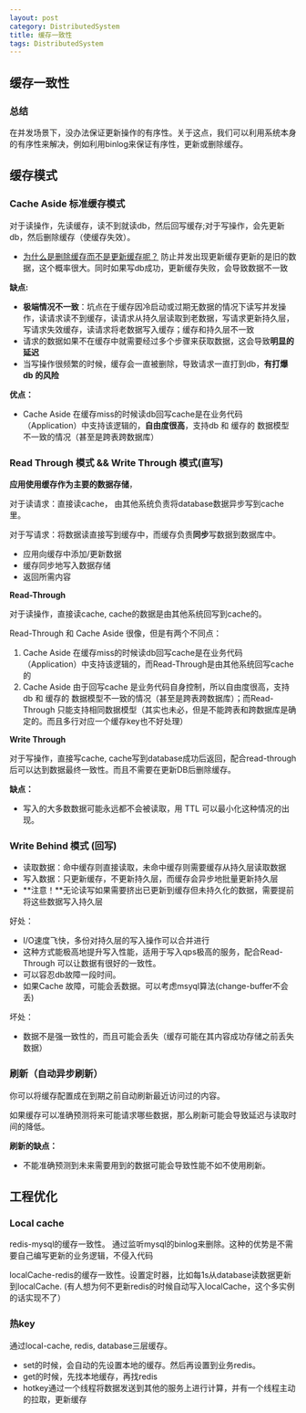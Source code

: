 ```yaml
---
layout: post
category: DistributedSystem
title: 缓存一致性
tags: DistributedSystem
---
```


## 缓存一致性

### 总结

在并发场景下，没办法保证更新操作的有序性。关于这点，我们可以利用系统本身的有序性来解决，例如利用binlog来保证有序性，更新或删除缓存。

## 缓存模式

### Cache Aside 标准缓存模式

对于读操作，先读缓存，读不到就读db，然后回写缓存;对于写操作，会先更新db，然后删除缓存（使缓存失效）。

- [为什么是删除缓存而不是更新缓存呢？](https://www.quora.com/Why-does-Facebook-use-delete-to-remove-the-key-value-pair-in-Memcached-instead-of-updating-the-Memcached-during-write-request-to-the-backend) 防止并发出现更新缓存更新的是旧的数据，这个概率很大。同时如果写db成功，更新缓存失败，会导致数据不一致

**缺点:** 

- **极端情况不一致**：坑点在于缓存因冷启动或过期无数据的情况下读写并发操作，读请求读不到缓存，读请求从持久层读取到老数据，写请求更新持久层，写请求失效缓存，读请求将老数据写入缓存；缓存和持久层不一致
- 请求的数据如果不在缓存中就需要经过多个步骤来获取数据，这会导致**明显的延迟**
- 当写操作很频繁的时候，缓存会一直被删除，导致请求一直打到db，**有打爆db 的风险**

**优点：**

- Cache Aside 在缓存miss的时候读db回写cache是在业务代码（Application）中支持该逻辑的，**自由度很高**，支持db 和 缓存的 数据模型不一致的情况（甚至是跨表跨数据库）

### Read Through 模式 && Write Through 模式(直写)

**应用使用缓存作为主要的数据存储**，

对于读请求：直接读cache， 由其他系统负责将database数据异步写到cache里。

对于写请求：将数据读直接写到缓存中，而缓存负责**同步**写数据到数据库中。

- 应用向缓存中添加/更新数据
- 缓存同步地写入数据存储
- 返回所需内容

**Read-Through**

对于读操作，直接读cache, cache的数据是由其他系统回写到cache的。

Read-Through 和 Cache Aside 很像，但是有两个不同点：

1. Cache Aside 在缓存miss的时候读db回写cache是在业务代码（Application）中支持该逻辑的，而Read-Through是由其他系统回写cache的
2. Cache Aside 由于回写cache 是业务代码自身控制，所以自由度很高，支持db 和 缓存的 数据模型不一致的情况（甚至是跨表跨数据库）；而Read-Through 只能支持相同数据模型（其实也未必，但是不能跨表和跨数据库是确定的。而且多行对应一个缓存key也不好处理）

**Write Through**

对于写操作，直接写cache,  cache写到database成功后返回，配合read-through后可以达到数据最终一致性。而且不需要在更新DB后删除缓存。

**缺点：**

- 写入的大多数数据可能永远都不会被读取，用 TTL 可以最小化这种情况的出现。

### Write Behind 模式 (回写)

- 读取数据：命中缓存则直接读取，未命中缓存则需要缓存从持久层读取数据
- 写入数据：只更新缓存，不更新持久层，而缓存会异步地批量更新持久层
- **注意！**无论读写如果需要挤出已更新到缓存但未持久化的数据，需要提前将这些数据写入持久层



好处：

- I/O速度飞快，多份对持久层的写入操作可以合并进行
- 这种方式能极高地提升写入性能，适用于写入qps极高的服务，配合Read-Through 可以让数据有很好的一致性。
- 可以容忍db故障一段时间。
- 如果Cache 故障，可能会丢数据。可以考虑msyql算法(change-buffer不会丢)

坏处：

- 数据不是强一致性的，而且可能会丢失（缓存可能在其内容成功存储之前丢失数据）

### 刷新（自动异步刷新）

你可以将缓存配置成在到期之前自动刷新最近访问过的内容。

如果缓存可以准确预测将来可能请求哪些数据，那么刷新可能会导致延迟与读取时间的降低。

**刷新的缺点：**

- 不能准确预测到未来需要用到的数据可能会导致性能不如不使用刷新。

## 工程优化

### Local cache

redis-mysql的缓存一致性。 通过监听mysql的binlog来删除。这种的优势是不需要自己编写更新的业务逻辑，不侵入代码

localCache-redis的缓存一致性。设置定时器，比如每1s从database读数据更新到localCache. (有人想为何不更新redis的时候自动写入localCache，这个多实例的话实现不了）

### 热key

通过local-cache, redis, database三层缓存。

- set的时候，会自动的先设置本地的缓存。然后再设置到业务redis。 
- get的时候，先找本地缓存，再找redis
- hotkey通过一个线程将数据发送到其他的服务上进行计算，并有一个线程主动的拉取，更新缓存

